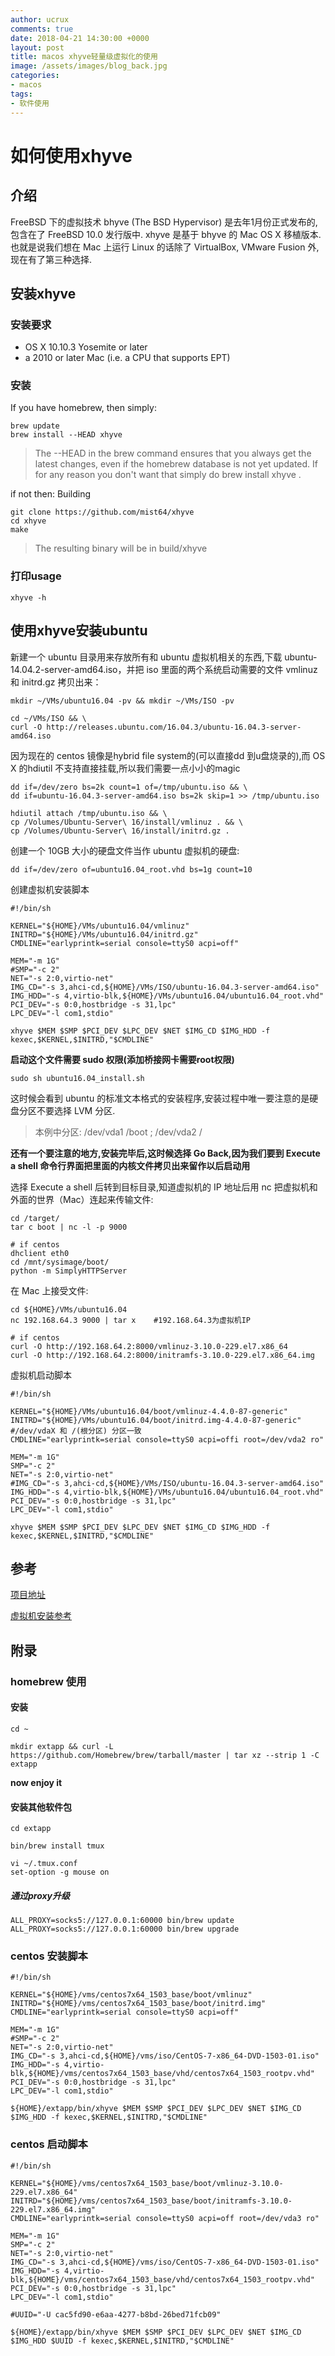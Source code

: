 ```yaml
---
author: ucrux
comments: true
date: 2018-04-21 14:30:00 +0000
layout: post
title: macos xhyve轻量级虚拟化的使用
image: /assets/images/blog_back.jpg
categories:
- macos
tags:
- 软件使用
---
```



如何使用xhyve
===

## 介绍

FreeBSD 下的虚拟技术 bhyve (The BSD Hypervisor) 是去年1月份正式发布的,包含在了 FreeBSD 10.0 发行版中. xhyve 是基于 bhyve 的 Mac OS X 移植版本. 也就是说我们想在 Mac 上运行 Linux 的话除了 VirtualBox, VMware Fusion 外,现在有了第三种选择. 

## 安装xhyve

### 安装要求

- OS X 10.10.3 Yosemite or later
- a 2010 or later Mac (i.e. a CPU that supports EPT)

### 安装

If you have homebrew, then simply:

```shell
brew update
brew install --HEAD xhyve
```

> The --HEAD in the brew command ensures that you always get the latest changes, even if the homebrew database is not yet updated. If for any reason you don't want that simply do brew install xhyve .

if not then:
Building

```shell
git clone https://github.com/mist64/xhyve
cd xhyve
make
```

> The resulting binary will be in build/xhyve

### 打印usage

```shell
xhyve -h
```

## 使用xhyve安装ubuntu

新建一个 ubuntu 目录用来存放所有和 ubuntu 虚拟机相关的东西,下载 ubuntu-14.04.2-server-amd64.iso，并把 iso 里面的两个系统启动需要的文件 vmlinuz 和 initrd.gz 拷贝出来：

```shell
mkdir ~/VMs/ubuntu16.04 -pv && mkdir ~/VMs/ISO -pv

cd ~/VMs/ISO && \
curl -O http://releases.ubuntu.com/16.04.3/ubuntu-16.04.3-server-amd64.iso
```

因为现在的 centos 镜像是hybrid file system的(可以直接dd 到u盘烧录的),而 OS X 的hdiutil 不支持直接挂载,所以我们需要一点小小的magic
```
dd if=/dev/zero bs=2k count=1 of=/tmp/ubuntu.iso && \
dd if=ubuntu-16.04.3-server-amd64.iso bs=2k skip=1 >> /tmp/ubuntu.iso

hdiutil attach /tmp/ubuntu.iso && \
cp /Volumes/Ubuntu-Server\ 16/install/vmlinuz . && \
cp /Volumes/Ubuntu-Server\ 16/install/initrd.gz .
```

创建一个 10GB 大小的硬盘文件当作 ubuntu 虚拟机的硬盘:

```
dd if=/dev/zero of=ubuntu16.04_root.vhd bs=1g count=10
```

创建虚拟机安装脚本

```shell
#!/bin/sh

KERNEL="${HOME}/VMs/ubuntu16.04/vmlinuz"
INITRD="${HOME}/VMs/ubuntu16.04/initrd.gz"
CMDLINE="earlyprintk=serial console=ttyS0 acpi=off"

MEM="-m 1G"
#SMP="-c 2"
NET="-s 2:0,virtio-net"
IMG_CD="-s 3,ahci-cd,${HOME}/VMs/ISO/ubuntu-16.04.3-server-amd64.iso"
IMG_HDD="-s 4,virtio-blk,${HOME}/VMs/ubuntu16.04/ubuntu16.04_root.vhd"
PCI_DEV="-s 0:0,hostbridge -s 31,lpc"
LPC_DEV="-l com1,stdio"

xhyve $MEM $SMP $PCI_DEV $LPC_DEV $NET $IMG_CD $IMG_HDD -f kexec,$KERNEL,$INITRD,"$CMDLINE"
```

**启动这个文件需要 sudo 权限(添加桥接网卡需要root权限)**

```shell
sudo sh ubuntu16.04_install.sh
```

这时候会看到 ubuntu 的标准文本格式的安装程序,安装过程中唯一要注意的是硬盘分区不要选择 LVM 分区.

>本例中分区: /dev/vda1 /boot ; /dev/vda2 /

**还有一个要注意的地方,安装完毕后,这时候选择 Go Back,因为我们要到 Execute a shell 命令行界面把里面的内核文件拷贝出来留作以后启动用**

选择 Execute a shell 后转到目标目录,知道虚拟机的 IP 地址后用 nc 把虚拟机和外面的世界（Mac）连起来传输文件:

```shell
cd /target/
tar c boot | nc -l -p 9000

# if centos
dhclient eth0
cd /mnt/sysimage/boot/
python -m SimplyHTTPServer
```

在 Mac 上接受文件:

```shell
cd ${HOME}/VMs/ubuntu16.04
nc 192.168.64.3 9000 | tar x    #192.168.64.3为虚拟机IP

# if centos
curl -O http://192.168.64.2:8000/vmlinuz-3.10.0-229.el7.x86_64
curl -O http://192.168.64.2:8000/initramfs-3.10.0-229.el7.x86_64.img
```

虚拟机启动脚本

```shell
#!/bin/sh

KERNEL="${HOME}/VMs/ubuntu16.04/boot/vmlinuz-4.4.0-87-generic"
INITRD="${HOME}/VMs/ubuntu16.04/boot/initrd.img-4.4.0-87-generic"
#/dev/vdaX 和 /(根分区) 分区一致
CMDLINE="earlyprintk=serial console=ttyS0 acpi=offi root=/dev/vda2 ro"

MEM="-m 1G"
SMP="-c 2"
NET="-s 2:0,virtio-net"
#IMG_CD="-s 3,ahci-cd,${HOME}/VMs/ISO/ubuntu-16.04.3-server-amd64.iso"
IMG_HDD="-s 4,virtio-blk,${HOME}/VMs/ubuntu16.04/ubuntu16.04_root.vhd"
PCI_DEV="-s 0:0,hostbridge -s 31,lpc"
LPC_DEV="-l com1,stdio"

xhyve $MEM $SMP $PCI_DEV $LPC_DEV $NET $IMG_CD $IMG_HDD -f kexec,$KERNEL,$INITRD,"$CMDLINE"
```

## 参考

<p><a href="https://github.com/mist64/xhyve">项目地址</a></p>
<p><a href="http://www.pagetable.com/?p=831">虚拟机安装参考</a></p>

## 附录
### homebrew 使用
#### 安装
```shell
cd ~

mkdir extapp && curl -L https://github.com/Homebrew/brew/tarball/master | tar xz --strip 1 -C extapp
```

**now enjoy it**

#### 安装其他软件包

```shell
cd extapp

bin/brew install tmux

vi ~/.tmux.conf
set-option -g mouse on
```

##### 通过proxy升级
```
ALL_PROXY=socks5://127.0.0.1:60000 bin/brew update
ALL_PROXY=socks5://127.0.0.1:60000 bin/brew upgrade
```

### centos 安装脚本
```shell
#!/bin/sh

KERNEL="${HOME}/vms/centos7x64_1503_base/boot/vmlinuz"
INITRD="${HOME}/vms/centos7x64_1503_base/boot/initrd.img"
CMDLINE="earlyprintk=serial console=ttyS0 acpi=off"

MEM="-m 1G"
#SMP="-c 2"
NET="-s 2:0,virtio-net"
IMG_CD="-s 3,ahci-cd,${HOME}/vms/iso/CentOS-7-x86_64-DVD-1503-01.iso"
IMG_HDD="-s 4,virtio-blk,${HOME}/vms/centos7x64_1503_base/vhd/centos7x64_1503_rootpv.vhd"
PCI_DEV="-s 0:0,hostbridge -s 31,lpc"
LPC_DEV="-l com1,stdio"

${HOME}/extapp/bin/xhyve $MEM $SMP $PCI_DEV $LPC_DEV $NET $IMG_CD $IMG_HDD -f kexec,$KERNEL,$INITRD,"$CMDLINE"
```

### centos 启动脚本
```shell
#!/bin/sh

KERNEL="${HOME}/vms/centos7x64_1503_base/boot/vmlinuz-3.10.0-229.el7.x86_64"
INITRD="${HOME}/vms/centos7x64_1503_base/boot/initramfs-3.10.0-229.el7.x86_64.img"
CMDLINE="earlyprintk=serial console=ttyS0 acpi=off root=/dev/vda3 ro"

MEM="-m 1G"
SMP="-c 2"
NET="-s 2:0,virtio-net"
IMG_CD="-s 3,ahci-cd,${HOME}/vms/iso/CentOS-7-x86_64-DVD-1503-01.iso"
IMG_HDD="-s 4,virtio-blk,${HOME}/vms/centos7x64_1503_base/vhd/centos7x64_1503_rootpv.vhd"
PCI_DEV="-s 0:0,hostbridge -s 31,lpc"
LPC_DEV="-l com1,stdio"

#UUID="-U cac5fd90-e6aa-4277-b8bd-26bed71fcb09"

${HOME}/extapp/bin/xhyve $MEM $SMP $PCI_DEV $LPC_DEV $NET $IMG_CD $IMG_HDD $UUID -f kexec,$KERNEL,$INITRD,"$CMDLINE"
```


